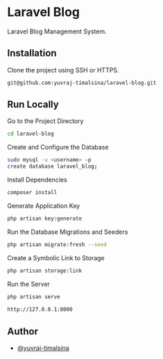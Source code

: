 
# Laravel Blog

 Laravel Blog Management System.



## Installation

Clone the project using SSH or HTTPS.

```bash
git@github.com:yuvraj-timalsina/laravel-blog.git
```
    
## Run Locally

Go to the Project Directory

```bash
cd laravel-blog
```
Create and Configure the Database

```bash
sudo mysql -u <username> -p
create database laravel_blog;
```
Install Dependencies

```bash
composer install
```

Generate Application Key

```bash
php artisan key:generate
```

Run the Database Migrations and Seeders

```bash
php artisan migrate:fresh --seed
```

Create a Symbolic Link to Storage

```bash
php artisan storage:link
```

Run the Server

```bash
php artisan serve
  
http://127.0.0.1:8000
```


## Author

- [@yuvraj-timalsina](https://www.github.com/yuvraj-timalsina)
